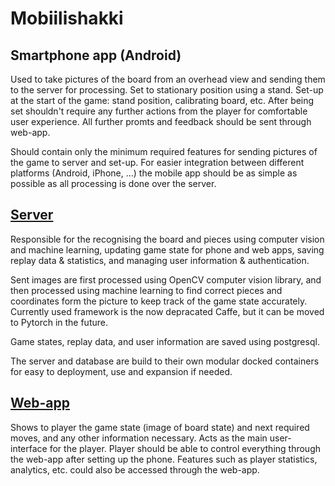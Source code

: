 # Mobiilishakki


## Smartphone app (Android)
Used to take pictures of the board from an overhead view and sending them to the server for processing. Set to stationary position using a stand. Set-up at the start of the game: stand position, calibrating board, etc. After being set shouldn't require any further actions from the player for comfortable user experience. All further promts and feedback should be sent through web-app.

Should contain only the minimum required features for sending pictures of the game to server and set-up. For easier integration between different platforms (Android, iPhone, ...) the mobile app should be as simple as possible as all processing is done over the server.


## [Server](https://github.com/Mobiilishakki/Shakkipalvelin)
Responsible for the recognising the board and pieces using computer vision and machine learning, updating game state for phone and web apps, saving replay data & statistics, and managing user information & authentication.

Sent images are first processed using OpenCV computer vision library, and then processed using machine learning to find correct pieces and coordinates form the picture to keep track of the game state accurately. Currently used framework is the now depracated Caffe, but it can be moved to Pytorch in the future.

Game states, replay data, and user information are saved using postgresql. 

The server and database are build to their own modular docked containers for easy to deployment, use and expansion if needed.


## [Web-app](https://github.com/Mobiilishakki/WEB_APP)
Shows to player the game state (image of board state) and next required moves, and any other information necessary. Acts as the main user-interface for the player. Player should be able to control everything through the web-app after setting up the phone. Features such as player statistics, analytics, etc. could also be accessed through the web-app.